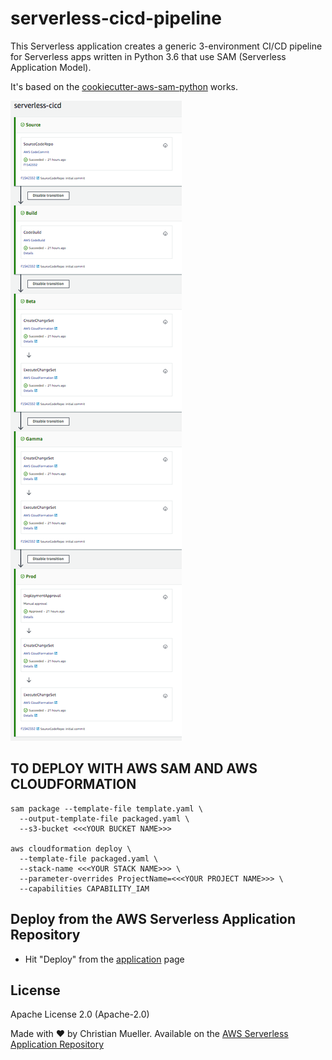 # serverless-cicd-pipeline
 
This Serverless application creates a generic 3-environment CI/CD pipeline for Serverless apps written in Python 3.6 that use SAM (Serverless Application Model).

It's based on the [cookiecutter-aws-sam-python](https://github.com/aws-samples/cookiecutter-aws-sam-python) works.

![Screen Shot](pipeline-sample.png)

## TO DEPLOY WITH AWS SAM AND AWS CLOUDFORMATION
```
sam package --template-file template.yaml \
  --output-template-file packaged.yaml \
  --s3-bucket <<<YOUR BUCKET NAME>>>

aws cloudformation deploy \
  --template-file packaged.yaml \
  --stack-name <<<YOUR STACK NAME>>> \
  --parameter-overrides ProjectName=<<<YOUR PROJECT NAME>>> \
  --capabilities CAPABILITY_IAM
```

## Deploy from the AWS Serverless Application Repository
* Hit "Deploy" from the [application](https://serverlessrepo.aws.amazon.com/#/applications/arn:aws:serverlessrepo:eu-central-1:689573718314:applications~serverless-cicd-pipeline) page


## License

Apache License 2.0 (Apache-2.0)

Made with ❤️ by Christian Mueller. Available on the [AWS Serverless Application Repository](https://aws.amazon.com/serverless)